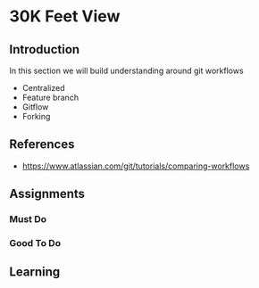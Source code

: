 # 30K Feet View

## Introduction
In this section we will build understanding around git workflows
* Centralized
* Feature branch
* Gitflow
* Forking


## References
* https://www.atlassian.com/git/tutorials/comparing-workflows

## Assignments
### Must Do


### Good To Do


## Learning
